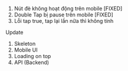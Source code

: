 1. Nút đè không hoạt động trên mobile [FIXED]
2. Double Tap bị pause trên mobile [FIXED]
3. Lỗi tap true, tap lại lần nữa thì không tính

Update

1. Skeleton
2. Mobile UI
3. Loading on top
4. API (Backend)

